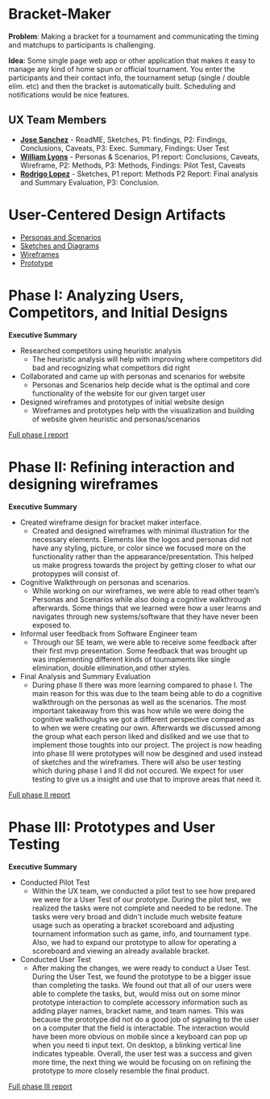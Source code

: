 # Bracket-Maker

**Problem**: Making a bracket for a tournament and communicating the timing and matchups to participants is challenging.

**Idea**: Some single page web app or other application that makes it easy to manage any kind of home spun or official tournament. You enter the participants and their contact info, the tournament setup (single / double elim. etc) and then the bracket is automatically built. Scheduling and notifications would be nice features.

## UX Team Members

* **[Jose Sanchez](https://usabilityengineering.github.io/ux-portfolio-Syndicate1259/)** - ReadME, Sketches, P1: findings, P2: Findings, Conclusions, Caveats, P3: Exec. Summary, Findings: User Test
* **[William Lyons](https://github.com/UsabilityEngineering/ux-portfolio-wtlyons54)** - Personas & Scenarios, P1 report: Conclusions, Caveats, Wireframe, P2: Methods, P3: Methods, Findings: Pilot Test, Caveats
* **[Rodrigo Lopez](https://github.com/UsabilityEngineering/ux-portfolio-rylopez838)** - Sketches, P1 report: Methods P2 Report: Final analysis and Summary Evaluation, P3: Conclusion.
# User-Centered Design Artifacts
 
* [Personas and Scenarios](personas/)
* [Sketches and Diagrams](sketches/)
* [Wireframes](wireframe/)
* [Prototype](https://github.com/UsabilityEngineering/bracket-maker/blob/main/prototype/Bracket%20Maker%20Webframe.pdf)
# Phase I: Analyzing Users, Competitors, and Initial Designs

**Executive Summary**

* Researched competitors using heuristic analysis
  + The heuristic analysis will help with improving where competitors did bad and recognizing what competitors did right
* Collaborated and came up with personas and scenarios for website
  + Personas and Scenarios help decide what is the optimal and core functionality of the website for our given target user
* Designed wireframes and prototypes of initial website design
  + Wireframes and prototypes help with the visualization and building of website given heuristic and personas/scenarios
 
[Full phase I report](phaseI/)

# Phase II: Refining interaction and designing wireframes

**Executive Summary**

* Created wireframe design for bracket maker interface. 
  + Created and designed wireframes with minimal illustration for the necessary elements. Elements like the logos and personas did not have any styling, picture, or color since we focused more on the functionality rather than the appearance/presentation. This helped us make progress towards the project by getting closer to what our protopypes will consist of.
* Cognitive Walkthrough on personas and scenarios.
  + While working on our wireframes, we were able to read other team’s Personas and Scenarios while also doing a cognitive walkthrough afterwards. Some things that we learned were how a user learns and navigates through new systems/software that they have never been exposed to. 
* Informal user feedback from Software Engineer team
  + Through our SE team, we were able to receive some feedback after their first mvp presentation. Some feedback that was brought up was implementing different kinds of tournaments like single elimination, double elimination,and other styles.
* Final Analysis and Summary Evaluation
  + During phase II there was more learning compared to phase I. The main reason for this was due to the team being able to do a cognitive walkthrough on the personas as well as the scenarios. The most important takeaway from this was how while we were doing the cognitive walkthoughs we got a different perspective compared as to when we were creating our own. Afterwards we discussed among the group what each person liked and disliked and we use that to implement those toughts into our project. The project is now heading into phase III were prototypes will now be desgined and used instead of sketches and the wireframes. There will also be user testing which during phase I and II did not occured. We expect for user testing to give us a insight and use that to improve areas that need it.     
  



[Full phase II report](phaseII/)

# Phase III: Prototypes and User Testing

**Executive Summary**

* Conducted Pilot Test
  + Within the UX team, we conducted a pilot test to see how prepared we were for a User Test of our prototype. During the pilot test, we realized the tasks were not complete and needed to be redone. The tasks were very broad and didn't include much website feature usage such as operating a bracket scoreboard and adjusting tournament information such as game, info, and tournament type. Also, we had to expand our prototype to allow for operating a scoreboard and viewing an already available bracket.
* Conducted User Test
  + After making the changes, we were ready to conduct a User Test. During the User Test, we found the prototype to be a bigger issue than completing the tasks. We found out that all of our users were able to complete the tasks, but, would miss out on some minor prototype interaction to complete accessory information such as adding player names, bracket name, and team names. This was because the prototype did not do a good job of signaling to the user on a computer that the field is interactable. The interaction would have been more obvious on mobile since a keyboard can pop up when you need ti input text. On desktop, a blinking vertical line indicates typeable. Overall, the user test was a success and given more time, the next thing we would be focusing on on refining the prototype to more closely resemble the final product.

[Full phase III report](phaseIII/)
<!-- --->

